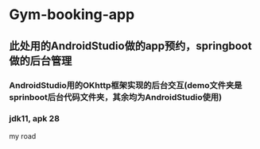 # Gym-booking-app

## 此处用的AndroidStudio做的app预约，springboot做的后台管理

### AndroidStudio用的OKhttp框架实现的后台交互(demo文件夹是sprinboot后台代码文件夹，其余均为AndroidStudio使用)

### jdk11, apk 28
my road
